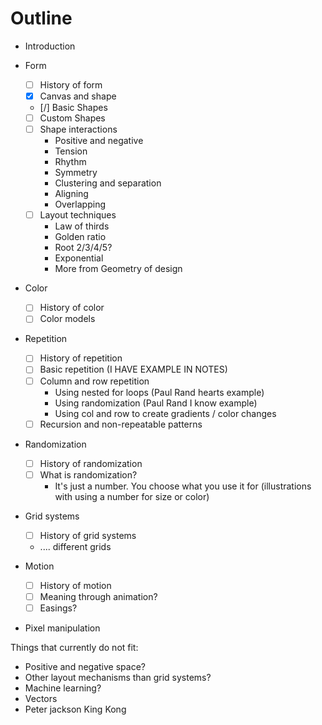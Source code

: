 # Outline

- Introduction

- Form
  - [ ] History of form
  - [x] Canvas and shape
  - [/] Basic Shapes
  - [ ] Custom Shapes
  - [ ] Shape interactions
    - Positive and negative
    - Tension
    - Rhythm
    - Symmetry
    - Clustering and separation
    - Aligning
    - Overlapping
  - [ ] Layout techniques
    - Law of thirds
    - Golden ratio
    - Root 2/3/4/5?
    - Exponential
    - More from Geometry of design

- Color
  - [ ] History of color
  - [ ] Color models

- Repetition
  - [ ] History of repetition
  - [ ] Basic repetition (I HAVE EXAMPLE IN NOTES)
  - [ ] Column and row repetition
    - Using nested for loops (Paul Rand hearts example)
    - Using randomization (Paul Rand I know example)
    - Using col and row to create gradients / color changes
  - [ ] Recursion and non-repeatable patterns

- Randomization
  - [ ] History of randomization
  - [ ] What is randomization?
    - It's just a number. You choose what you use it for (illustrations with using a number for size or color)


- Grid systems
  - [ ] History of grid systems
  - .... different grids

- Motion
  - [ ] History of motion
  - [ ] Meaning through animation?
  - [ ] Easings?

- Pixel manipulation



Things that currently do not fit:
  - Positive and negative space?
  - Other layout mechanisms than grid systems?
  - Machine learning?
  - Vectors
  - Peter jackson King Kong
